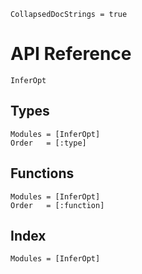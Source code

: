 ```@meta
CollapsedDocStrings = true
```

# API Reference

```@docs
InferOpt
```

## Types

```@autodocs
Modules = [InferOpt]
Order   = [:type]
```

## Functions

```@autodocs
Modules = [InferOpt]
Order   = [:function]
```

## Index

```@index
Modules = [InferOpt]
```